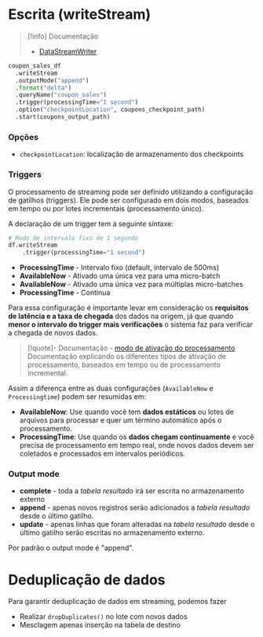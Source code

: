 # Escrita (writeStream)

> [!info] Documentação
> - [DataStreamWriter](https://spark.apache.org/docs/latest/api/python/reference/pyspark.ss/api/pyspark.sql.streaming.DataStreamWriter.html)

```python
coupon_sales_df
  .writeStream
  .outputMode("append")
  .format("delta")
  .queryName("coupon_sales")
  .trigger(processingTime="1 second")
  .option("checkpointLocation", coupons_checkpoint_path)
  .start(coupons_output_path)
```

### Opções

- `checkpointLocation`: localização de armazenamento dos checkpoints

### Triggers

O processamento de streaming pode ser definido utilizando a configuração de gatilhos (triggers). Ele pode ser configurado em dois modos, baseados em tempo ou por lotes incrementais (processamento único).

A declaração de um trigger tem a seguinte sintaxe:

```python
# Modo de intervalo fixo de 1 segundo
df.writeStream
	.trigger(processingTime="1 second")
```

- **ProcessingTime** - Intervalo fixo (default, intervalo de 500ms)
- **AvailableNow** - Ativado uma única vez para uma micro-batch
- **AvailableNow** - Ativado uma única vez para múltiplas micro-batches
- **ProcessingTime** - Contínua

Para essa configuração é importante levar em consideração os **requisitos de latência e a taxa de chegada** dos dados na origem, já que quando **menor o intervalo do trigger mais verificações** o sistema faz para verificar a chegada de novos dados.

> [!quote]- Documentação - [modo de ativação do processamento](https://docs.databricks.com/pt/structured-streaming/triggers.html#configure-structured-streaming-trigger-intervals)
> Documentação explicando os diferentes tipos de ativação de processamento, baseados em tempo ou de processamento incremental.

Assim a diferença entre as duas configurações (`AvailableNow` e `Processingtime`) podem ser resumidas em:

- **AvailableNow**: Use quando você tem **dados estáticos** ou lotes de arquivos para processar e quer um término automático após o processamento.
- **ProcessingTime**: Use quando os **dados chegam continuamente** e você precisa de processamento em tempo real, onde novos dados devem ser coletados e processados em intervalos periódicos.

### Output mode

- **complete** - toda a *tabela resultado* irá ser escrita no armazenamento externo
- **append** - apenas novos registros serão adicionados a *tabela resultado* desde o último gatilho.
- **update** - apenas linhas que foram alteradas na *tabela resultado* desde o último gatilho serão escritas no armazenamento externo.

Por padrão o output mode é "append".

# Deduplicação de dados

Para garantir deduplicação de dados em streaming, podemos fazer

- Realizar `dropDuplicates()` no lote com novos dados
- Mesclagem apenas inserção na tabela de destino
